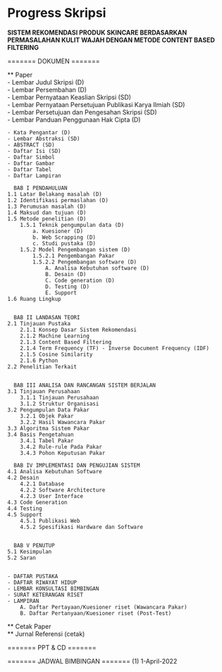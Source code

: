 # Progress Skripsi


**SISTEM REKOMENDASI PRODUK SKINCARE BERDASARKAN PERMASALAHAN KULIT WAJAH DENGAN METODE CONTENT BASED FILTERING**

======= DOKUMEN =======

** Paper  
	- Lembar Judul Skripsi (D)  
	- Lembar Persembahan (D)  
	- Lembar Pernyataan Keaslian Skripsi (SD)  
	- Lembar Pernyataan Persetujuan Publikasi Karya Ilmiah (SD)  
	- Lembar Persetujuan dan Pengesahan Skripsi (SD)  
	- Lembar Panduan Penggunaan Hak Cipta (D)  

	- Kata Pengantar (D)
	- Lembar Abstraksi (SD)
	- ABSTRACT (SD)
	- Daftar Isi (SD)
	- Daftar Simbol 
	- Daftar Gambar
	- Daftar Tabel
	- Daftar Lampiran

	  BAB I PENDAHULUAN
	1.1 Latar Belakang masalah (D)
	1.2 Identifikasi permaslahan (D)
	1.3 Perumusan masalah (D)
	1.4 Maksud dan tujuan (D)
	1.5 Metode penelitian (D)
		1.5.1 Teknik pengumpulan data (D)
			a. Kuesioner (D)
			b. Web Scrapping (D)
			c. Studi pustaka (D)
		1.5.2 Model Pengembangan sistem (D)
			1.5.2.1 Pengembangan Pakar
			1.5.2.2 Pengembangan software (D)
				A. Analisa Kebutuhan software (D)
				B. Desain (D)
				C. Code generation (D)
				D. Testing (D)
				E. Support
	1.6 Ruang Lingkup


	  BAB II LANDASAN TEORI
	2.1 Tinjauan Pustaka
		2.1.1 Konsep Dasar Sistem Rekomendasi
		2.1.2 Machine Learning
		2.1.3 Content Based Filtering
		2.1.4 Term Frequency (TF) - Inverse Document Frequency (IDF)
		2.1.5 Cosine Similarity
		2.1.6 Python
	2.2 Penelitian Terkait


	  BAB III ANALISA DAN RANCANGAN SISTEM BERJALAN
	3.1 Tinjauan Perusahaan
		3.1.1 Tinjauan Perusahaan
		3.1.2 Struktur Organisasi
	3.2 Pengumpulan Data Pakar
		3.2.1 Objek Pakar
		3.2.2 Hasil Wawancara Pakar
	3.3 Algoritma Sistem Pakar
	3.4 Basis Pengetahuan
		3.4.1 Tabel Pakar
		3.4.2 Rule-rule Pada Pakar
		3.4.3 Pohon Keputusan Pakar

	  BAB IV IMPLEMENTASI DAN PENGUJIAN SISTEM
	4.1 Analisa Kebutuhan Software
	4.2 Desain
		4.2.1 Database
		4.2.2 Software Architecture
		4.2.3 User Interface
	4.3 Code Generation
	4.4 Testing
	4.5 Support
		4.5.1 Publikasi Web
		4.5.2 Spesifikasi Hardware dan Software

	
	  BAB V PENUTUP
	5.1 Kesimpulan
	5.2 Saran


	- DAFTAR PUSTAKA
	- DAFTAR RIWAYAT HIDUP
	- LEMBAR KONSULTASI BIMBINGAN
	- SURAT KETERANGAN RISET 
	- LAMPIRAN
		A. Daftar Pertayaan/Kuesioner riset (Wawancara Pakar)
		B. Daftar Pertanyaan/Kuesioner riset (Post-Test)
	
** Cetak Paper  
** Jurnal Referensi (cetak)  


======= PPT & CD =======

======= JADWAL BIMBINGAN =======
(1) 1-April-2022
